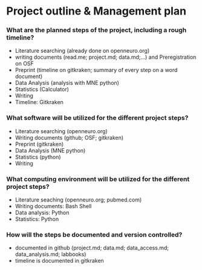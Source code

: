 # Project outline & Management plan

### What are the planned steps of the project, including a rough timeline?
- Literature searching (already done on openneuro.org)
- writing documents (read.me; project.md; data.md;...) and Preregistration  on OSF
- Preprint (timeline on gitkraken; summary of every step on a word document)
- Data Analysis (analysis with MNE python)
- Statistics (Calculator)
- Writing
- Timeline: Gitkraken

### What software will be utilized for the different project steps?
- Literature searching (openneuro.org)
- Writing documents (github; OSF; gitkraken)
- Preprint (gitkraken)
- Data Analysis (MNE python) 
- Statistics (python)
- Writing 

### What computing environment will be utilized for the different project steps?
- Literature seaching (openneuro.org; pubmed.com)
- Writing documents: Bash Shell
- Data analysis: Python
- Statistics: Python

### How will the steps be documented and version controlled?
- documented in github (project.md; data.md; data_access.md; data_analysis.md; labbooks)
- timeline is documented in gitkraken 

